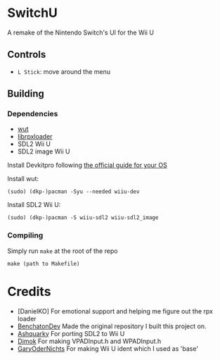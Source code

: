 # SwitchU
A remake of the Nintendo Switch's UI for the Wii U

## Controls
- `L Stick`: move around the menu

## Building
### Dependencies
- [wut](https://github.com/devkitPro/wut)
- [librpxloader](https://github.com/wiiu-env/librpxloader)
- SDL2 Wii U
- SDL2 image Wii U

Install Devkitpro following [the official guide for your OS](https://devkitpro.org/wiki/Getting_Started)

Install wut:
```
(sudo) (dkp-)pacman -Syu --needed wiiu-dev
```

Install SDL2 Wii U:
```
(sudo) (dkp-)pacman -S wiiu-sdl2 wiiu-sdl2_image
```

### Compiling
Simply run `make` at the root of the repo
```
make (path to Makefile)
```

# Credits
- [DanielKO] For emotional support and helping me figure out the rpx loader
- [BenchatonDev](https://github.com/BenchatonDev) Made the original repository I built this project on.
- [Ashquarky](https://github.com/ashquarky) For porting SDL2 to Wii U
- [Dimok](https://github.com/dimok789) For making VPADInput.h and WPADInput.h
- [GaryOderNichts](https://github.com/GaryOderNichts) For making Wii U ident which I used as 'base'
